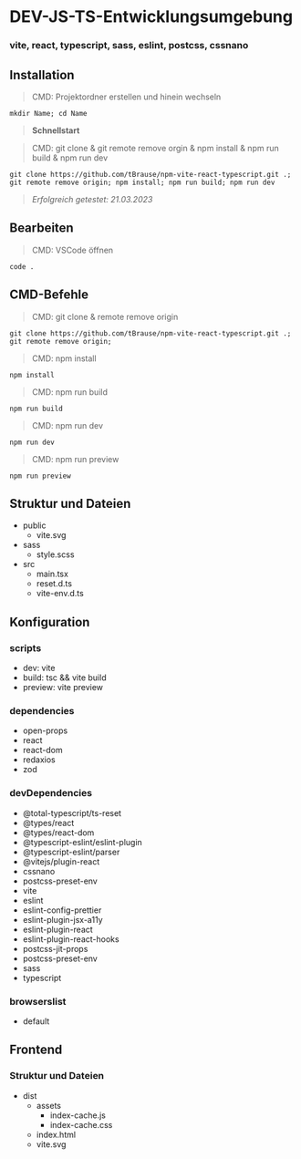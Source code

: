 # DEV-JS-TS-Entwicklungsumgebung

### vite, react, typescript, sass, eslint, postcss, cssnano

## Installation

> CMD: Projektordner erstellen und hinein wechseln

    mkdir Name; cd Name

> **Schnellstart**

> CMD: git clone & git remote remove orgin & npm install & npm run build & npm run dev

    git clone https://github.com/tBrause/npm-vite-react-typescript.git .; git remote remove origin; npm install; npm run build; npm run dev

<!-- > **CMD: Schnellstart - install & build & dev**

    npm install; npm run build; npm run dev -->

> _Erfolgreich getestet: 21.03.2023_

## Bearbeiten

> CMD: VSCode öffnen

    code .

## CMD-Befehle

> CMD: git clone & remote remove origin

    git clone https://github.com/tBrause/npm-vite-react-typescript.git .; git remote remove origin;

> CMD: npm install

    npm install

> CMD: npm run build

    npm run build

> CMD: npm run dev

    npm run dev

> CMD: npm run preview

    npm run preview

## Struktur und Dateien

- public
  - vite.svg
- sass
  - style.scss
- src
  - main.tsx
  - reset.d.ts
  - vite-env.d.ts

## Konfiguration

### scripts

- dev: vite
- build: tsc && vite build
- preview: vite preview

### dependencies

- open-props
- react
- react-dom
- redaxios
- zod

### devDependencies

- @total-typescript/ts-reset
- @types/react
- @types/react-dom
- @typescript-eslint/eslint-plugin
- @typescript-eslint/parser
- @vitejs/plugin-react
- cssnano
- postcss-preset-env
- vite
- eslint
- eslint-config-prettier
- eslint-plugin-jsx-a11y
- eslint-plugin-react
- eslint-plugin-react-hooks
- postcss-jit-props
- postcss-preset-env
- sass
- typescript

### browserslist

- default

## Frontend

### Struktur und Dateien

- dist
  - assets
    - index-cache.js
    - index-cache.css
  - index.html
  - vite.svg
